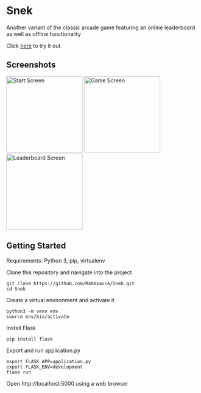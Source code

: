 # Snek
Another variant of the classic arcade game featuring an online leaderboard as well as offline functionality

Click [here](https://rahm.pythonanywhere.com/snek/) to try it out.


## Screenshots
<img src="https://user-images.githubusercontent.com/53840228/68999948-49a12380-08c8-11ea-906a-ac69863bad17.png" alt="Start Screen" width="200"/> <img src="https://user-images.githubusercontent.com/53840228/68999798-1eb5d000-08c6-11ea-9bf0-846b35ddc434.png" alt="Game Screen" width="200"/> <img src="https://user-images.githubusercontent.com/53840228/68999949-49a12380-08c8-11ea-97e3-df8b5a7d5935.png" alt="Leaderboard Screen" width="200"/>


## Getting Started
Requirements: Python 3, pip, virtualenv 

Clone this repository and navigate into the project
```
git clone https://github.com/Rahmsauce/Snek.git
cd Snek
```

Create a virtual environment and activate it
```
python3 -m venv env
source env/bin/activate
```

Install Flask
```
pip install flask
```

Export and run application.py
```
export FLASK_APP=application.py
export FLASK_ENV=development
flask run
```

Open http://localhost:5000 using a web browser
